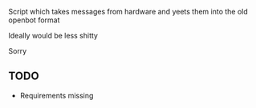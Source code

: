 Script which takes messages from hardware and yeets them into the old openbot format

Ideally would be less shitty

Sorry

## TODO
- Requirements missing